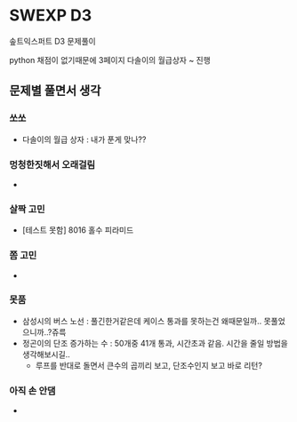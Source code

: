 # SWEXP D3

솦트익스퍼트 D3 문제풀이

python 채점이 없기때문에 3페이지 다솔이의 월급상자 ~ 진행

## 문제별 풀면서 생각

### 쏘쏘

- 다솔이의 월급 상자 : 내가 푼게 맞나??

### 멍청한짓해서 오래걸림

- 

### 살짝 고민

- [테스트 못함] 8016 홀수 피라미드

### 쫌 고민

- 

### 못품

- 삼성시의 버스 노선 : 풀긴한거같은데 케이스 통과를 못하는건 왜때문일까.. 못풀었으니까..?쥬륵
- 정곤이의 단조 증가하는 수 : 50개중 41개 통과, 시간초과 같음. 시간을 줄일 방법을 생각해보시길..
    - 루프를 반대로 돌면서 큰수의 곱끼리 보고, 단조수인지 보고 바로 리턴?

### 아직 손 안댐

- 

